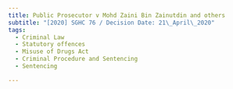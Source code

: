 ```yaml
---
title: Public Prosecutor v Mohd Zaini Bin Zainutdin and others
subtitle: "[2020] SGHC 76 / Decision Date: 21\_April\_2020"
tags:
  - Criminal Law
  - Statutory offences
  - Misuse of Drugs Act
  - Criminal Procedure and Sentencing
  - Sentencing

---
```


